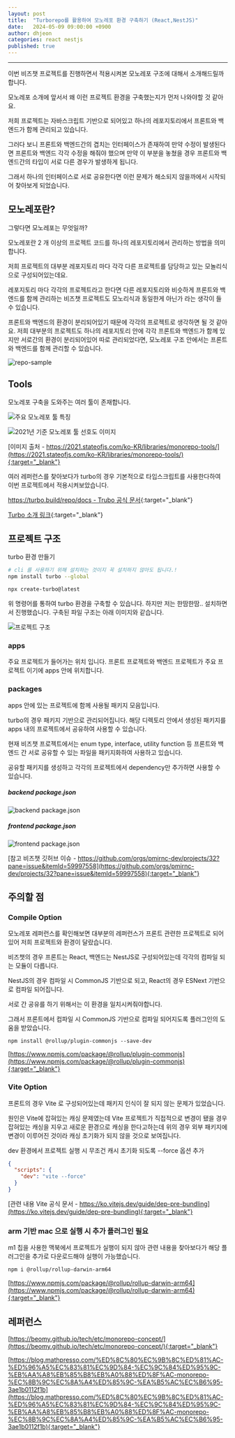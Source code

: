 ```yaml
---
layout: post
title:  "Turborepo를 활용하여 모노레포 환경 구축하기 (React,NestJS)"
date:   2024-05-09 09:00:00 +0900
author: dhjeon
categories: react nestjs
published: true
---
```

<hr>

이번 비즈챗 프로젝트를 진행하면서 적용시켜본 모노레포 구조에 대해서 소개해드릴까 합니다.        

모노레포 소개에 앞서서 왜 이런 프로젝트 환경을 구축했는지가 먼저 나와야할 것 같아요.

저희 프로젝트는 자바스크립트 기반으로 되어있고 하나의 레포지토리에서 프론트와 백엔드가 함께 관리되고 있습니다.       

그러다 보니 프론트와 백엔드간의 겹치는 인터페이스가 존재하여 만약 수정이 발생된다면 프론트와 백엔드 각각 수정을 해줘야 했으며 만약 이 부분을 놓쳤을 경우 프론트와 백엔드간의 타입이 서로 다른 경우가 발생하게 됩니다.       

그래서 하나의 인터페이스로 서로 공유한다면 이런 문제가 해소되지 않을까에서 시작되어 찾아보게 되었습니다.

## 모노레포란?

그렇다면 모노레포는 무엇일까?        

모노레포란 2 개 이상의 프로젝트 코드를 하나의 레포지토리에서 관리하는 방법을 의미합니다.     

저희 프로젝트의 대부분 레포지토리 마다 각각 다른 프로젝트를 담당하고 있는 모놀리식으로 구성되어있는데요.      

레포지토리 마다 각각의 프로젝트라고 한다면 다른 레포지토리와 비슷하게 프론트와 백엔드를 함께 관리하는 비즈챗 프로젝트도 모노리식과 동일한게 아닌가 라는 생각이 들 수 있습니다. 

프론트와 백엔드의 환경이 분리되어있기 때문에 각각의 프로젝트로 생각하면 될 것 같아요. 저희 대부분의 프로젝트도 하나의 레포지토리 안에 각각 프론트와 백엔드가 함께 있지만 서로간의 환경이 분리되어있어 따로 관리되었다면, 모노레포 구조 안에서는 프론트와 백엔드를 함께 관리할 수 있습니다.

![repo-sample](/assets/images/dhjeon/240509/sample.png)

## Tools

모노레포 구축을 도와주는 여러 툴이 존재합니다. 

![주요 모노레포 툴 특징](/assets/images/dhjeon/240509/tool.png)

![2021년 기준 모노레포 툴 선호도 이미지](/assets/images/dhjeon/240509/monorepo-tool.png)

[이미지 출처 - https://2021.stateofjs.com/ko-KR/libraries/monorepo-tools/](https://2021.stateofjs.com/ko-KR/libraries/monorepo-tools/){:target="_blank"}     

여러 레퍼런스를 찾아보다가 turbo의 경우 기본적으로 타입스크립트를 사용한다하여 이번 프로젝트에서 적용시켜보았습니다.

[https://turbo.build/repo/docs - Trubo 공식 문서](https://turbo.build/repo/docs){:target="_blank"}      

[Turbo 소개 링크](https://erwinousy.medium.com/turborepo%EC%97%90-%EB%8C%80%ED%95%9C-%EA%B0%84%EB%9E%B5%ED%95%9C-%EC%86%8C%EA%B0%9C-adf78ddb4787){:target="_blank"}

## 프로젝트 구조

turbo 환경 만들기

```bash
# cli 를 사용하기 위해 설치하는 것이지 꼭 설치하지 않아도 됩니다.!
npm install turbo --global

npx create-turbo@latest
```

위 명령어를 통하여 turbo 환경을 구축할 수 있습니다. 하지만 저는 한땀한땀.. 설치하면서 진행했습니다. 구축된 파일 구조는 아래 이미지와 같습니다.

![프로젝트 구조](/assets/images/dhjeon/240509/project.png)

### apps

주요 프로젝트가 들어가는 위치 입니다. 프론트 프로젝트와 백엔드 프로젝트가 주요 프로젝트 이기에 apps 안에 위치합니다.

### packages

apps 안에 있는 프로젝트에 함께 사용될 패키지 모음입니다.

turbo의 경우 패키지 기반으로 관리되어집니다. 해당 디렉토리 안에서 생성된 패키지를 apps 내의 프로젝트에서 공유하여 사용할 수 있습니다.

현재 비즈챗 프로젝트에서는 enum type, interface, utility function 등 프론트와 백엔드 간 서로 공유할 수 있는 파일을 패키지화하여 사용하고 있습니다.

공유할 패키지를 생성하고 각각의 프로젝트에서 dependency만 추가하면 사용할 수 있습니다.

##### backend package.json

![backend package.json](/assets/images/dhjeon/240509/backend.png)

##### frontend package.json

![frontend package.json](/assets/images/dhjeon/240509/frontend.png)

[참고 비즈챗 깃허브 이슈 - https://github.com/orgs/pmirnc-dev/projects/32?pane=issue&itemId=59997558](https://github.com/orgs/pmirnc-dev/projects/32?pane=issue&itemId=59997558){:target="_blank"}

## 주의할 점

### Compile Option

모노레포 레퍼런스를 확인해보면 대부분의 레퍼런스가 프론트 관련한 프로젝트로 되어있어 저희 프로젝트와 환경이 달랐습니다.

비즈챗의 경우 프론트는 React, 백엔드는 NestJS로 구성되어있는데 각각의 컴파일 되는 모듈이 다릅니다.

NestJS의 경우 컴파일 시 CommonJS 기반으로 되고, React의 경우 ESNext 기반으로 컴파일 되어집니다.

서로 간 공유를 하기 위해서는 이 환경을 일치시켜줘야합니다.

그래서 프론트에서 컴파일 시 CommonJS 기반으로 컴파일 되어지도록 플러그인의 도움을 받았습니다.

```
npm install @rollup/plugin-commonjs --save-dev
```

[https://www.npmjs.com/package/@rollup/plugin-commonjs](https://www.npmjs.com/package/@rollup/plugin-commonjs){:target="_blank"}

### Vite Option

프론트의 경우 Vite 로 구성되어있는데 패키지 인식이 잘 되지 않는 문제가 있었습니다.       

원인은 Vite에 잡혀있는 캐싱 문제였는데 Vite 프로젝트가 직접적으로 변경이 됐을 경우 잡혀있는 캐싱을 지우고 새로운 환경으로 캐싱을 한다고하는데 위의 경우 외부 패키지에 변경이 이루어진 것이라 캐싱 초기화가 되지 않을 것으로 보여집니다.

dev 환경에서 프로젝트 실행 시 무조건 캐시 초기화 되도록 --force 옵션 추가

```json
{
  "scripts": {
    "dev": "vite --force"
  }
}
```

[관련 내용 Vite 공식 문서 - https://ko.vitejs.dev/guide/dep-pre-bundling](https://ko.vitejs.dev/guide/dep-pre-bundling){:target="_blank"}

### arm 기반 mac 으로 실행 시 추가 플러그인 필요 

m1 칩을 사용한 맥북에서 프로젝트가 실행이 되지 않아 관련 내용을 찾아보다가 해당 플러그인을 추가로 다운로드해야 실행이 가능했습니다.

```bash
npm i @rollup/rollup-darwin-arm64
```

[https://www.npmjs.com/package/@rollup/rollup-darwin-arm64](https://www.npmjs.com/package/@rollup/rollup-darwin-arm64){:target="_blank"}

## 레퍼런스

[https://beomy.github.io/tech/etc/monorepo-concept/](https://beomy.github.io/tech/etc/monorepo-concept/){:target="_blank"}

[https://blog.mathpresso.com/%ED%8C%80%EC%9B%8C%ED%81%AC-%ED%96%A5%EC%83%81%EC%9D%84-%EC%9C%84%ED%95%9C-%EB%AA%A8%EB%85%B8%EB%A0%88%ED%8F%AC-monorepo-%EC%8B%9C%EC%8A%A4%ED%85%9C-%EA%B5%AC%EC%B6%95-3ae1b0112f1b](https://blog.mathpresso.com/%ED%8C%80%EC%9B%8C%ED%81%AC-%ED%96%A5%EC%83%81%EC%9D%84-%EC%9C%84%ED%95%9C-%EB%AA%A8%EB%85%B8%EB%A0%88%ED%8F%AC-monorepo-%EC%8B%9C%EC%8A%A4%ED%85%9C-%EA%B5%AC%EC%B6%95-3ae1b0112f1b){:target="_blank"}


